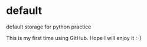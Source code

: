 # default
default storage for python practice

This is my first time using GitHub. Hope I will enjoy it :-)
